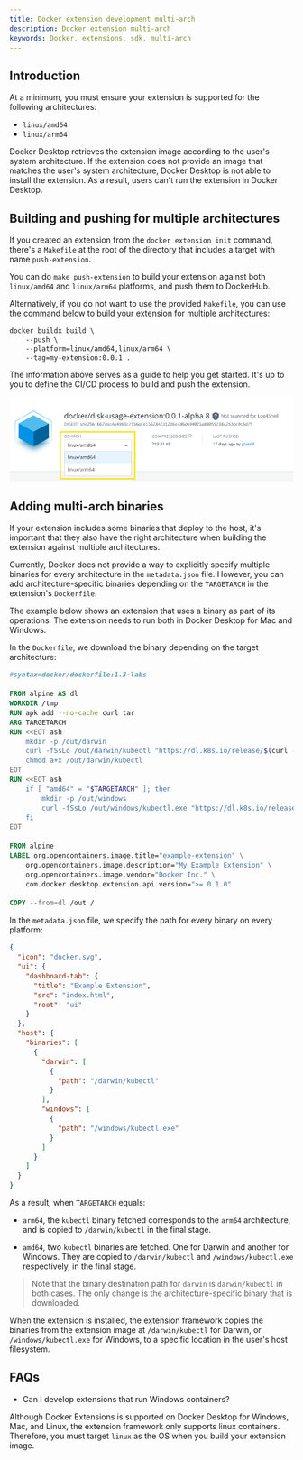 ```yaml
---
title: Docker extension development multi-arch
description: Docker extension multi-arch
keywords: Docker, extensions, sdk, multi-arch
---
```


## Introduction

At a minimum, you must ensure your extension is supported for the following architectures:

- `linux/amd64`
- `linux/arm64`

Docker Desktop retrieves the extension image according to the user's system architecture. If the extension does not provide an image that matches the user's system architecture, Docker Desktop is not able to install the extension. As a result, users can't run the extension in Docker Desktop.

## Building and pushing for multiple architectures

If you created an extension from the `docker extension init` command, there's a `Makefile` at the root of the directory that includes a target with name `push-extension`.

You can do `make push-extension` to build your extension against both `linux/amd64` and `linux/arm64` platforms, and push them to DockerHub.

Alternatively, if you do not want to use the provided `Makefile`, you can use the command below to build your extension for multiple architectures:

```cli
docker buildx build \
    --push \
    --platform=linux/amd64,linux/arm64 \
    --tag=my-extension:0.0.1 .
```

The information above serves as a guide to help you get started. It's up to you to define the CI/CD process to build and push the extension.

![hub-multi-arch-extension](./images/hub-multi-arch-extension.png)

## Adding multi-arch binaries

If your extension includes some binaries that deploy to the host, it's important that they also have the right architecture when building the extension against multiple architectures.

Currently, Docker does not provide a way to explicitly specify multiple binaries for every architecture in the `metadata.json` file. However, you can add architecture-specific binaries depending on the `TARGETARCH` in the extension's `Dockerfile`.

The example below shows an extension that uses a binary as part of its operations. The extension needs to run both in Docker Desktop for Mac and Windows.

In the `Dockerfile`, we download the binary depending on the target architecture:

```Dockerfile
#syntax=docker/dockerfile:1.3-labs

FROM alpine AS dl
WORKDIR /tmp
RUN apk add --no-cache curl tar
ARG TARGETARCH
RUN <<EOT ash
    mkdir -p /out/darwin
    curl -fSsLo /out/darwin/kubectl "https://dl.k8s.io/release/$(curl -Ls https://dl.k8s.io/release/stable.txt)/bin/darwin/${TARGETARCH}/kubectl"
    chmod a+x /out/darwin/kubectl
EOT
RUN <<EOT ash
    if [ "amd64" = "$TARGETARCH" ]; then
        mkdir -p /out/windows
        curl -fSsLo /out/windows/kubectl.exe "https://dl.k8s.io/release/$(curl -Ls https://dl.k8s.io/release/stable.txt)/bin/windows/amd64/kubectl.exe"
    fi
EOT

FROM alpine
LABEL org.opencontainers.image.title="example-extension" \
    org.opencontainers.image.description="My Example Extension" \
    org.opencontainers.image.vendor="Docker Inc." \
    com.docker.desktop.extension.api.version=">= 0.1.0"

COPY --from=dl /out /
```

In the `metadata.json` file, we specify the path for every binary on every platform:

```json
{
  "icon": "docker.svg",
  "ui": {
    "dashboard-tab": {
      "title": "Example Extension",
      "src": "index.html",
      "root": "ui"
    }
  },
  "host": {
    "binaries": [
      {
        "darwin": [
          {
            "path": "/darwin/kubectl"
          }
        ],
        "windows": [
          {
            "path": "/windows/kubectl.exe"
          }
        ]
      }
    ]
  }
}
```

As a result, when `TARGETARCH` equals:

- `arm64`, the `kubectl` binary fetched corresponds to the `arm64` architecture, and is copied to `/darwin/kubectl` in the final stage.

- `amd64`, two `kubectl` binaries are fetched. One for Darwin and another for Windows. They are copied to `/darwin/kubectl` and `/windows/kubectl.exe` respectively, in the final stage.

> Note that the binary destination path for `darwin` is `darwin/kubectl` in both cases. The only change is the architecture-specific binary that is downloaded.

When the extension is installed, the extension framework copies the binaries from the extension image at `/darwin/kubectl` for Darwin, or `/windows/kubectl.exe` for Windows, to a specific location in the user's host filesystem.

## FAQs

- Can I develop extensions that run Windows containers?

Although Docker Extensions is supported on Docker Desktop for Windows, Mac, and Linux, the extension framework only supports linux containers. Therefore, you must target `linux` as the OS when you build your extension image.
